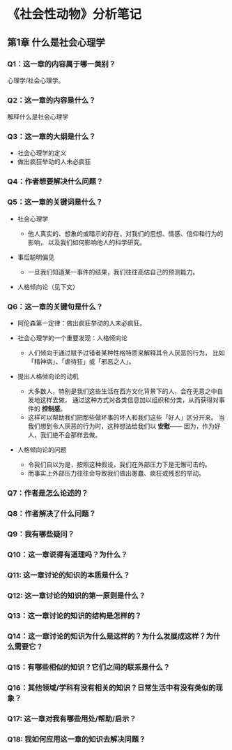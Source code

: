 # 《社会性动物》分析笔记

## 第1章 什么是社会心理学

### Q1：这一章的内容属于哪一类别？

心理学/社会心理学。

### Q2：这一章的内容是什么？

解释什么是社会心理学

### Q3：这一章的大纲是什么？

- 社会心理学的定义
- 做出疯狂举动的人未必疯狂

### Q4：作者想要解决什么问题？

### Q5：这一章的关键词是什么？

- 社会心理学
  - 他人真实的、想象的或暗示的存在，对我们的思想、情感、信仰和行为的影响，
    以及我们如何影响他人的科学研究。

- 事后聪明偏见
  - 一旦我们知道某一事件的结果，我们往往高估自己的预测能力。

- 人格倾向论（见下文）

### Q6：这一章的关键句是什么？

- 阿伦森第一定律：做出疯狂举动的人未必疯狂。

- 社会心理学的一个重要发现：人格倾向论
  - 人们倾向于通过赋予过错者某种性格特质来解释其令人厌恶的行为，
    比如「精神病」、「虐待狂」或「邪恶之人」。

- 提出人格倾向论的动机
  - 大多数人，特别是我们这些生活在西方文化背景下的人，会在无意之中自发地这样去做，
    通过这种方式对各类信息加以组织和分类，从而获得对事件的 **控制感**。
  - 这样可以帮助我们把那些做坏事的坏人和我们这些「好人」区分开来。
    当我们想到令人厌恶的行为时，这种想法给我们以 **安慰**——
    因为，作为好人，我们绝不会那样去做。

- 人格倾向论的问题
  - 令我们自以为是，按照这种假设，我们在外部压力下是无懈可击的。
  - 而事实上外部压力往往会导致我们做出愚蠢、疯狂或残忍的举动。

### Q7：作者是怎么论述的？

### Q8：作者解决了什么问题？

### Q9：我有哪些疑问？

### Q10：这一章说得有道理吗？为什么？

### Q11: 这一章讨论的知识的本质是什么？

### Q12: 这一章讨论的知识的第一原则是什么？

### Q13：这一章讨论的知识的结构是怎样的？

### Q14：这一章讨论的知识为什么是这样的？为什么发展成这样？为什么需要它？

### Q15：有哪些相似的知识？它们之间的联系是什么？

### Q16：其他领域/学科有没有相关的知识？日常生活中有没有类似的现象？

### Q17: 这一章对我有哪些用处/帮助/启示？

### Q18: 我如何应用这一章的知识去解决问题？
